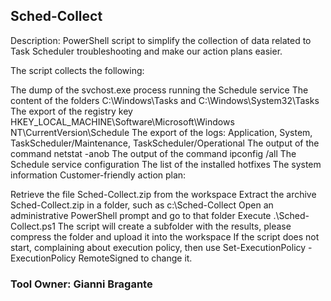 ## Sched-Collect

Description:
PowerShell script to simplify the collection of data related to Task Scheduler troubleshooting and make our action plans easier.​

The script collects the following:

The dump of the svchost.exe process running the Schedule service
The content of the folders C:\Windows\Tasks and C:\Windows\System32\Tasks
The export of the registry key HKEY_LOCAL_MACHINE\Software\Microsoft\Windows NT\CurrentVersion\Schedule
The export of the logs: Application, System, TaskScheduler/Maintenance, TaskScheduler/Operational
The output of the command netstat -anob
The output of the command ipconfig /all
The Schedule service configuration
The list of the installed hotfixes​
The system information
Customer-friendly action plan:

Retrieve the file Sched-Collect.zip from the workspace
Extract the archive Sched-Collect.zip in a folder, such as c:\Sched-Collect
Open an administrative PowerShell prompt and go to that folder
Execute .\Sched-Collect.ps1
The script will create a subfolder with the results, please compress the folder and upload it into the workspace​
If the script does not start, complaining about execution policy, then use Set-ExecutionPolicy -ExecutionPolicy RemoteSigned to change it.​




### Tool Owner: Gianni Bragante